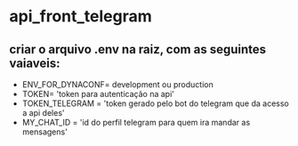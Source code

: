 # api_front_telegram


## criar o arquivo .env na raiz, com as seguintes vaiaveis:
 - ENV_FOR_DYNACONF= development ou production
 - TOKEN= 'token para autenticação na api'
 - TOKEN_TELEGRAM = 'token gerado pelo bot do telegram que da acesso a api deles'
 - MY_CHAT_ID = 'id do perfil telegram para quem ira mandar as mensagens'
